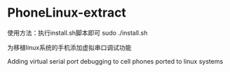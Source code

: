 # PhoneLinux-extract

使用方法：执行install.sh脚本即可
sudo ./install.sh


为移植linux系统的手机添加虚拟串口调试功能


Adding virtual serial port debugging to cell phones ported to linux systems

